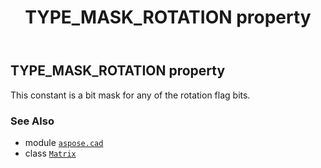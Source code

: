 ﻿---
title: TYPE_MASK_ROTATION property
second_title: Aspose.CAD for Python via .NET API References
description: 
type: docs
weight: 170
url: /aspose.cad/matrix/type_mask_rotation/
is_root: false
---

## TYPE_MASK_ROTATION property


This constant is a bit mask for any of the rotation flag bits.

### See Also
* module [`aspose.cad`](../../)
* class [`Matrix`](/cad/python-net/aspose.cad/matrix)
